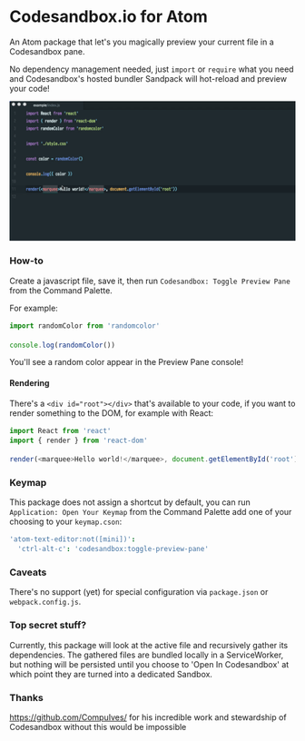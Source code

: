# Codesandbox.io for Atom

An Atom package that let's you magically preview your current file in a Codesandbox pane.

No dependency management needed, just `import` or `require` what you need and Codesandbox's hosted bundler Sandpack will hot-reload and preview your code!

![Animated gif showing example usage](/demo.gif?raw=true)

### How-to

Create a javascript file, save it, then run `Codesandbox: Toggle Preview Pane` from the Command Palette.

For example:

```js
import randomColor from 'randomcolor'

console.log(randomColor())
```

You'll see a random color appear in the Preview Pane console!

#### Rendering

There's a `<div id="root"></div>` that's available to your code, if you want to render something to the DOM, for example with React:

```js
import React from 'react'
import { render } from 'react-dom'

render(<marquee>Hello world!</marquee>, document.getElementById('root'))
```

### Keymap

This package does not assign a shortcut by default, you can
run `Application: Open Your Keymap` from the Command Palette add one of your choosing to your `keymap.cson`:

```coffee
'atom-text-editor:not([mini])':
  'ctrl-alt-c': 'codesandbox:toggle-preview-pane'
```

### Caveats

There's no support (yet) for special configuration via `package.json` or `webpack.config.js`.

### Top secret stuff?

Currently, this package will look at the active file and recursively gather its dependencies.
The gathered files are bundled locally in a ServiceWorker, but nothing will be persisted until you choose to 'Open In Codesandbox' at which point they are turned into a dedicated Sandbox.

### Thanks

https://github.com/CompuIves/ for his incredible work and stewardship of Codesandbox without this would be impossible
